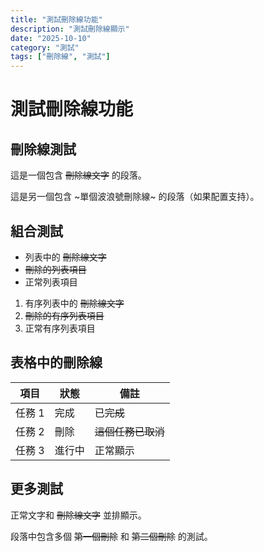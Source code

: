 ```yaml
---
title: "測試刪除線功能"
description: "測試刪除線顯示"
date: "2025-10-10"
category: "測試"
tags: ["刪除線", "測試"]
---
```


# 測試刪除線功能

## 刪除線測試

這是一個包含 ~~刪除線文字~~ 的段落。

這是另一個包含 ~單個波浪號刪除線~ 的段落（如果配置支持）。

## 組合測試

- 列表中的 ~~刪除線文字~~
- ~~刪除的列表項目~~
- 正常列表項目

1. 有序列表中的 ~~刪除線文字~~
2. ~~刪除的有序列表項目~~
3. 正常有序列表項目

## 表格中的刪除線

| 項目 | 狀態 | 備註 |
|------|------|------|
| 任務 1 | 完成 | 已~~完成~~ |
| 任務 2 | 刪除 | ~~這個任務已取消~~ |
| 任務 3 | 進行中 | 正常顯示 |

## 更多測試

正常文字和 ~~刪除線文字~~ 並排顯示。

段落中包含多個 ~~第一個刪除~~ 和 ~~第二個刪除~~ 的測試。
